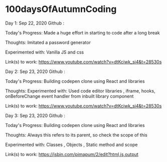 # 100daysOfAutumnCoding

Day 1: Sep 22, 2020 Github : 

Today's Progress: Made a huge effort in starting to code after a long break

Thoughts: Imitated a password generator

Experimented with: Vanilla JS and css

Link(s) to work: https://www.youtube.com/watch?v=dtKciwk_si4&t=28530s

Day 2: Sep 23, 2020 Github : 

Today's Progress: Building codepen clone using React and libraries

Thoughts: 
Experimented with: Used code editor libraries , iframe, hooks, onBeforeChange event handler from inbuilt library component

Link(s) to work: https://www.youtube.com/watch?v=dtKciwk_si4&t=28530s

Day 3: Sep 23, 2020 Github : 

Today's Progress: Building codepen clone using React and libraries

Thoughts: Always this refers to its parent, so check the scope of this

Experimented with: Classes , Objects , Static method and scope

Link(s) to work: https://jsbin.com/pimapum/2/edit?html,js,output

